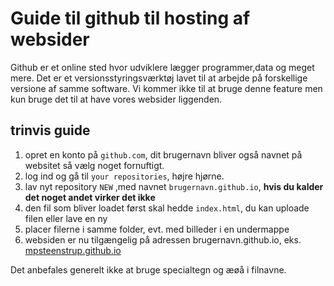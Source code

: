 # Guide til github til hosting af websider 

Github er et online sted hvor udviklere lægger programmer,data og meget mere. Det er et versionsstyringsværktøj lavet til at arbejde på forskellige versione af samme software. Vi kommer ikke til at bruge denne feature men kun bruge
det til at have vores websider liggenden.

## trinvis guide
1. opret en konto på ```github.com```, dit brugernavn bliver også navnet på websitet så vælg noget fornuftigt.
2. log ind og gå til ```your repositories```, højre hjørne.
3. lav nyt repository ``` NEW ``` ,med navnet ```brugernavn.github.io```, **hvis du kalder det noget andet virker det ikke**
4. den fil som bliver loadet først skal hedde ```index.html```, du kan uploade filen eller lave en ny
5. placer filerne i samme folder, evt. med billeder i en undermappe
6. websiden er nu tilgængelig på adressen brugernavn.github.io, eks. [mpsteenstrup.github.io](mpsteenstrup.github.io)

Det anbefales generelt ikke at bruge specialtegn og æøå i filnavne.


